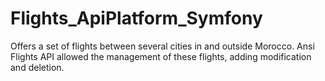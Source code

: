 # Flights_ApiPlatform_Symfony
 Offers a set of flights between several cities in and outside Morocco. Ansi Flights API allowed the management of these flights, adding modification and deletion.
